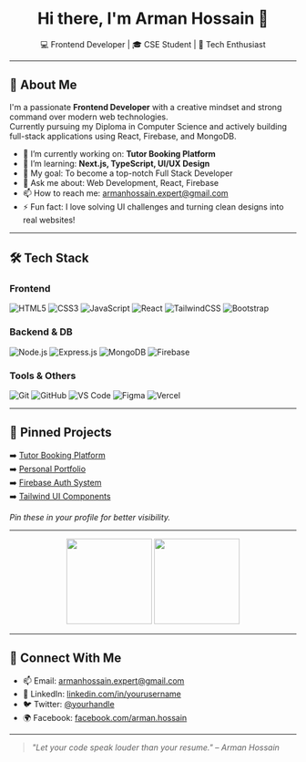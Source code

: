 <h1 align="center">Hi there, I'm Arman Hossain 👋</h1>
<p align="center">
  💻 Frontend Developer | 🎓 CSE Student | 🚀 Tech Enthusiast
</p>

---

## 🚀 About Me

I'm a passionate **Frontend Developer** with a creative mindset and strong command over modern web technologies.  
Currently pursuing my Diploma in Computer Science and actively building full-stack applications using React, Firebase, and MongoDB.

- 🔭 I’m currently working on: **Tutor Booking Platform**
- 🌱 I’m learning: **Next.js, TypeScript, UI/UX Design**
- 🎯 My goal: To become a top-notch Full Stack Developer
- 💬 Ask me about: Web Development, React, Firebase
- 📫 How to reach me: [armanhossain.expert@gmail.com](mailto:armanhossain.expert@gmail.com)
- ⚡ Fun fact: I love solving UI challenges and turning clean designs into real websites!

---

## 🛠 Tech Stack

### Frontend
![HTML5](https://img.shields.io/badge/HTML5-E34F26?logo=html5&logoColor=white)
![CSS3](https://img.shields.io/badge/CSS3-1572B6?logo=css3&logoColor=white)
![JavaScript](https://img.shields.io/badge/JavaScript-F7DF1E?logo=javascript&logoColor=black)
![React](https://img.shields.io/badge/React-61DAFB?logo=react&logoColor=black)
![TailwindCSS](https://img.shields.io/badge/Tailwind_CSS-38B2AC?logo=tailwind-css&logoColor=white)
![Bootstrap](https://img.shields.io/badge/Bootstrap-7952B3?logo=bootstrap&logoColor=white)

### Backend & DB
![Node.js](https://img.shields.io/badge/Node.js-339933?logo=node.js&logoColor=white)
![Express.js](https://img.shields.io/badge/Express.js-000000?logo=express&logoColor=white)
![MongoDB](https://img.shields.io/badge/MongoDB-47A248?logo=mongodb&logoColor=white)
![Firebase](https://img.shields.io/badge/Firebase-FFCA28?logo=firebase&logoColor=black)

### Tools & Others
![Git](https://img.shields.io/badge/Git-F05032?logo=git&logoColor=white)
![GitHub](https://img.shields.io/badge/GitHub-181717?logo=github&logoColor=white)
![VS Code](https://img.shields.io/badge/VS_Code-007ACC?logo=visual-studio-code&logoColor=white)
![Figma](https://img.shields.io/badge/Figma-F24E1E?logo=figma&logoColor=white)
![Vercel](https://img.shields.io/badge/Vercel-000000?logo=vercel&logoColor=white)

---

## 📌 Pinned Projects

➡️ [Tutor Booking Platform](https://github.com/arman-hossain/tutor-booking)  
➡️ [Personal Portfolio](https://github.com/arman-hossain/portfolio)  
➡️ [Firebase Auth System](https://github.com/arman-hossain/firebase-auth-jwt)  
➡️ [Tailwind UI Components](https://github.com/arman-hossain/tailwind-ui-components)

*Pin these in your profile for better visibility.*

---



<p align="center">
  <img src="https://github-readme-stats.vercel.app/api?username=arman-hossain&show_icons=true&theme=radical" height="150" />
  <img src="https://github-readme-streak-stats.herokuapp.com/?user=arman-hossain&theme=radical" height="150" />
</p>

---

## 🔗 Connect With Me

- 📫 Email: [armanhossain.expert@gmail.com](mailto:armanhossain.expert@gmail.com)
- 🔗 LinkedIn: [linkedin.com/in/yourusername](https://linkedin.com)
- 🐦 Twitter: [@yourhandle](https://twitter.com)
- 🌍 Facebook: [facebook.com/arman.hossain](https://facebook.com)

---

> *"Let your code speak louder than your resume." – Arman Hossain*

